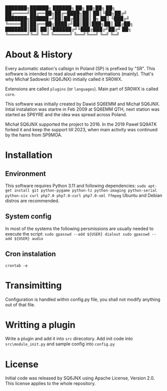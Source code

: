 
███████╗██████╗  ██████╗ ██╗    ██╗██╗  ██╗
██╔════╝██╔══██╗██╔═████╗██║    ██║╚██╗██╔╝
███████╗██████╔╝██║██╔██║██║ █╗ ██║ ╚███╔╝ 
╚════██║██╔══██╗████╔╝██║██║███╗██║ ██╔██╗ 
███████║██║  ██║╚██████╔╝╚███╔███╔╝██╔╝ ██╗
╚══════╝╚═╝  ╚═╝ ╚═════╝  ╚══╝╚══╝ ╚═╝  ╚═╝
                                           

# About & History
Every automatic station's callsign in Poland (SP) is prefixed by "SR".
This software is intended to read aloud weather informations (mainly).
That's why Michał Sadowski (SQ6JNX) initially called it SR0WX.

Extensions are called ``plugins`` (or ``languages``).
Main part of SR0WX is called ``core``.

This software was initially created by Dawid SQ6EMM and Michał SQ6JNX.
Intial instalation was startre in Feb 2009 at SQ6EMM QTH, next station was 
started as SP6YRE and the idea was spread across Poland.

Michał SQ6JNX supported the project to 2016. In the 2019 Paweł SQ9ATK forked it
and keep the support till 2023, when main activity was continued by the hams from
SP9MOA.

# Installation
## Environment
This software requires Python 3.11 and following dependencies:
``sudo apt-get install git python-pygame python-tz python-imaging python-serial python-six curl php7.0 php7.0-curl php7.0-xml ffmpeg``
Ubuntu and Debian distros are recommended.

## System config
In most of the systems the following persmissions are usually needed to execute the script:
``sudo gpasswd --add ${USER} dialout
sudo gpasswd --add ${USER} audio``

## Cron instalation
``crontab -e``

# Transimitting
Configuration is handled within config.py file, you shall not modify anything out of that file.

# Writting a plugin
Write a plugin and add it into ``src`` direcotory. Add init code into ``src\module_init.py`` and sample config into ``config.py``

# License
Initial code was released by SQ6JNX using Apache License, Version 2.0. This license applies to the whole repository.